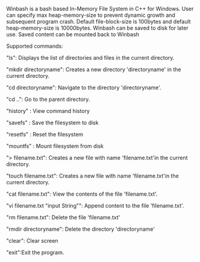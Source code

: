 Winbash is a bash based In-Memory File System in C++ for Windows. 
User can specify max heap-memory-size to prevent dynamic growth and subsequent program crash. 
Default file-block-size is 100bytes and default heap-memory-size is 10000bytes. 
Winbash can be saved to disk for later use. Saved content can be mounted back to Winbash

Supported commands:

"ls": Displays the list of directories and files in the current directory.

"mkdir directoryname": Creates a new directory 'directoryname' in the current directory. 

"cd directoryname": Navigate to the directory 'directoryname'.

"cd ..": Go to the parent directory.

"history" : View command history

"savefs" : Save the filesystem to disk

"resetfs" : Reset the filesystem

"mountfs" : Mount filesystem from disk

"> filename.txt": Creates a new file with name 'filename.txt'in the current directory.

"touch filename.txt": Creates a new file with name 'filename.txt'in the current directory.

"cat filename.txt": View the contents of the file 'filename.txt'.

"vi filename.txt "input String"": Append content to the file 'filename.txt'.

"rm filename.txt": Delete the file 'filename.txt'

"rmdir directoryname": Delete the directory 'directoryname'

"clear": Clear screen

"exit":Exit the program.
